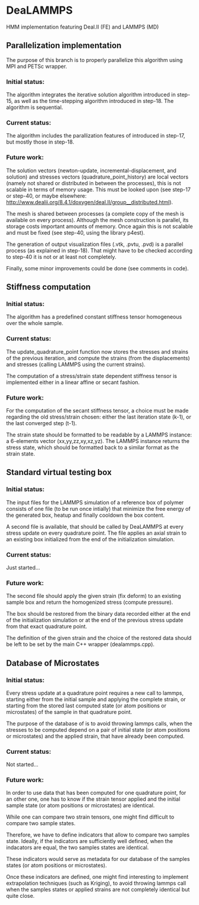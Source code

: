 # DeaLAMMPS
HMM implementation featuring Deal.II (FE) and LAMMPS (MD)

## Parallelization implementation
The purpose of this branch is to properly parallelize this algorithm using MPI and PETSc wrapper.

### Initial status: 

The algorithm integrates the iterative solution algorithm introduced in step-15,
as well as the time-stepping algorithm introduced in step-18. The algorithm is sequential.

### Current status: 

The algorithm includes the parallization features of introduced in step-17, but
mostly those in step-18.

### Future work: 

The solution vectors (newton-update, incremental-displacement, and solution) and stresses 
vectors (quadrature_point_history) are local vectors (namely not shared or distributed in
between the processes), this is not scalable in terms of memory usage. This must be looked 
upon (see step-17 or step-40, or maybe elsewhere:
http://www.dealii.org/8.4.1/doxygen/deal.II/group__distributed.html).

The mesh is shared between processes (a complete copy of the mesh is available on
every process). Although the mesh construction is parallel, its storage costs important amounts
of memory. Once again this is not scalable and must be fixed (see step-40, using the library 
p4est).

The generation of output visualization files (.vtk, .pvtu, .pvd) is a parallel
process (as explained in step-18). That might have to be checked according to step-40 it is not
or at least not completely.	

Finally, some minor improvements could be done (see comments in code).

## Stiffness computation

### Initial status: 

The algorithm has a predefined constant stiffness tensor homogeneous over the whole sample.

### Current status:

The update_quadrature_point function now stores the stresses and strains of the previous
iteration, and compute the strains (from the displacements) and stresses (calling LAMMPS
using the current strains).

The computation of a stress/strain state dependent stiffness tensor is implemented either in a
linear affine or secant fashion.

### Future work:

For the computation of the secant stiffness tensor, a choice must be made regarding the old
stress/strain chosen: either the last iteration state (k-1), or the last converged step (t-1).

The strain state should be formatted to be readable by a LAMMPS instance: a 6-elements vector (xx,yy,zz,xy,xz,yz). The 
LAMMPS instance returns the stress state, which should be formatted back to a similar format as 
the strain state.

## Standard virtual testing box

### Initial status:

The input files for the LAMMPS simulation of a reference box of polymer consists of one file (to be run once intially) that minimize the free energy of the generated box, heatup and finally cooldown the box content.

A second file is available, that should be called by DeaLAMMPS at every stress update on every quadrature point. The file applies an axial strain to an existing box initialized from the end of the initialization simulation.

### Current status:

Just started...

### Future work:

The second file should apply the given strain (fix deform) to an existing sample box and return the homogenized stress (compute pressure). 

The box should be restored from the binary data recorded either at the end of the initialization simulation or at the end of the previous stress update from that exact quadrature point.

The definition of the given strain and the choice of the restored data should be left to be set by the main C++ wrapper (dealammps.cpp).

## Database of Microstates

### Initial status:

Every stress update at a quadrature point requires a new call to lammps, starting either from the initial sample and applying the complete strain, or starting from the stored last computed state (or atom positions or microstates) of the sample in that quadrature point.

The purpose of the database of is to avoid throwing lammps calls, when the stresses to be computed depend on a pair of initial state (or atom positions or microstates) and the applied strain, that have already been computed.

### Current status:

Not started...

### Future work:

In order to use data that has been computed for one quadrature point, for an other one, one has to know if the strain tensor applied and the initial sample state (or atom positions or microstates) are identical.

While one can compare two strain tensors, one might find difficult to compare two sample states.

Therefore, we have to define indicators that allow to compare two samples state. Ideally, if the indicators are sufficiently well defined, when the indacators are equal, the two samples states are identical.

These indicators would serve as metadata for our database of the samples states (or atom positions or microstates).

Once these indicators are defined, one might find interesting to implement extrapolation techniques (such as Kriging), to avoid throwing lammps call when the samples states or applied strains are not completely identical but quite close.
